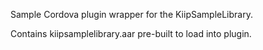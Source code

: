 Sample Cordova plugin wrapper for the KiipSampleLibrary.

Contains kiipsamplelibrary.aar pre-built to load into plugin. 
